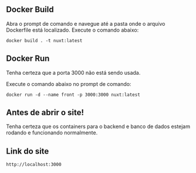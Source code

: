 ## Docker Build
Abra o prompt de comando e navegue até a pasta onde o arquivo Dockerfile está localizado.
Execute o comando abaixo:

`
docker build . -t nuxt:latest
`

## Docker Run
Tenha certeza que a porta 3000 não está sendo usada.

Execute o comando abaixo no prompt de comando:

`
docker run -d --name front -p 3000:3000 nuxt:latest
`

## Antes de abrir o site!

Tenha certeza que os containers para o backend e banco de dados estejam rodando e funcionando normalmente.

## Link do site

`
http://localhost:3000
`
